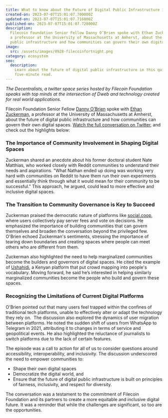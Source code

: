 ```yaml
---
title: What to know about the Future of Digital Public Infrastructure in Five Minutes
created-on: 2023-07-07T15:01:07.700000Z
updated-on: 2023-07-07T15:01:07.716000Z
published-on: 2023-07-07T15:01:07.728000Z
description:
  Filecoin Foundation Senior Fellow Danny O’Brien spoke with Ethan Zuckerman,
  a professor at the University of Massachusetts at Amherst, about the future of digital
  public infrastructure and how communities can govern their own digital spaces.
image:
  src: /assets/images/0928-filecoinfortnight.png
category: ecosystem
seo:
  description:
    Learn about the future of digital public infrastructure in this quick,
    five-minute read.
---
```


_The Decentralists, a twitter space series hosted by Filecoin Foundation speaks with top minds at the intersection of Dweb and technology created for real world applications._

Filecoin Foundation Senior Fellow [Danny O’Brien](https://twitter.com/mala) spoke with [Ethan Zuckerman](https://twitter.com/EthanZ), a professor at the University of Massachusetts at Amherst, about the future of digital public infrastructure and how communities can govern their own digital spaces. [Watch the full conversation on Twitter](https://twitter.com/FilFoundation/status/1629225134308433922?s=20), and check out the highlights below:

### The Importance of Community Involvement in Shaping Digital Spaces

Zuckerman shared an anecdote about his former doctoral student Nate Matthias, who worked closely with Reddit communities to understand their needs and aspirations. "What Nathan ended up doing was working very hard with communities on Reddit to have them run their own experiments and essentially think through what it would mean for their community to be successful." This approach, he argued, could lead to more effective and inclusive digital spaces.

### The Transition to Community Governance is Key to Succeed

Zuckerman praised the democratic nature of platforms like [social.coop](https://social.coop/explore), where users collectively pay server fees and vote on decisions. He emphasized the importance of building communities that can govern themselves and broaden the conversation beyond the privileged few. O'Brien echoed Zuckerman's sentiments, stressing the importance of tearing down boundaries and creating spaces where people can meet others who are different from them.

Zuckerman also highlighted the need to help marginalized communities become the builders and governors of digital spaces. He cited the example of [Ushahidi](https://www.ushahidi.com/), a Kenyan platform that put crowd mapping into people's vocabulary. Moving forward, he said he’s interested in helping similarly marginalized communities become the people who build and govern these spaces.

### Recognizing the Limitations of Current Digital Platforms

O'Brien pointed out that many users feel trapped within the confines of traditional tech platforms, unable to effectively alter or adapt the technology they rely on.  The discussion also explored the dynamics of user migration between platforms. He noted the sudden shift of users from WhatsApp to Telegram in 2021, attributing it to changes in terms of service and geopolitical events. He also highlighted the reluctance of journalists to switch platforms due to the lack of certain features.

The episode was a call to action for all of us to consider questions around accessibility, interoperability, and inclusivity. The discussion underscored the need to empower communities to:

- Shape their own digital spaces
- Democratize the digital world, and
- Ensure that the future of digital public infrastructure is built on principles of fairness, inclusivity, and respect for diversity.

The conversation was a testament to the commitment of Filecoin Foundation and its partners to create a more equitable and inclusive digital future. It was a reminder that while the challenges are significant, so too are the opportunities.
